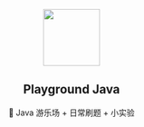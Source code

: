 <p align="center">
   <img width="100" src="https://res.cloudinary.com/anuraghazra/image/upload/v1594908242/logo_ccswme.svg">
   <h2 align="center">Playground Java</h2>
   <p align="center">🍒 Java 游乐场 + 日常刷题 + 小实验 </p>
</p>


